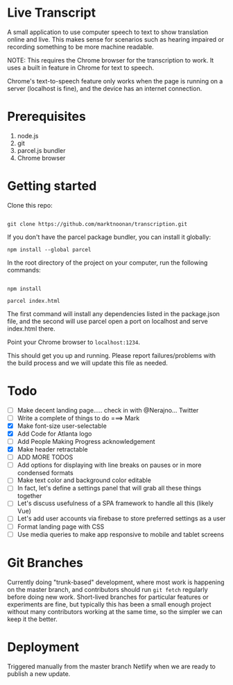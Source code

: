 # Live Transcript

A small application to use computer speech to text to show translation online and live. This makes sense for scenarios such as hearing impaired or recording something to be more machine readable.

NOTE: This requires the Chrome browser for the transcription to work. It uses a built in feature in Chrome for text to speech.

Chrome's text-to-speech feature only works when the page is running on a server (localhost is fine), and the device has an internet connection.

# Prerequisites

1. node.js
2. git
3. parcel.js bundler
4. Chrome browser

# Getting started

Clone this repo:

```

git clone https://github.com/marktnoonan/transcription.git

```

If you don't have the parcel package bundler, you can install it globally:

```
npm install --global parcel
```

In the root directory of the project on your computer, run the following commands:

```

npm install

parcel index.html

```

The first command will install any dependencies listed in the package.json file, and the second will use parcel open a port on localhost and serve index.html there.

Point your Chrome browser to `localhost:1234`.

This should get you up and running. Please report failures/problems with the build process and we will update this file as needed.

# Todo

- [ ] Make decent landing page..... check in with @Nerajno... Twitter
- [ ] Write a complete of things to do ===> Mark
- [x] Make font-size user-selectable
- [x] Add Code for Atlanta logo
- [ ] Add People Making Progress acknowledgement
- [x] Make header retractable
- [ ] ADD MORE TODOS
- [ ] Add options for displaying with line breaks on pauses or in more condensed formats
- [ ] Make text color and background color editable
- [ ] In fact, let's define a settings panel that will grab all these things together
- [ ] Let's discuss usefulness of a SPA framework to handle all this (likely Vue)
- [ ] Let's add user accounts via firebase to store preferred settings as a user
- [ ] Format landing page with CSS
- [ ] Use media queries to make app responsive to mobile and tablet screens

# Git Branches

Currently doing "trunk-based" development, where most work is happening on the master branch, and contributors should run `git fetch` regularly before doing new work. Short-lived branches for particular features or experiments are fine, but typically this has been a small enough project without many contributors working at the same time, so the simpler we can keep it the better.

# Deployment

Triggered manually from the master branch Netlify when we are ready to publish a new update.

